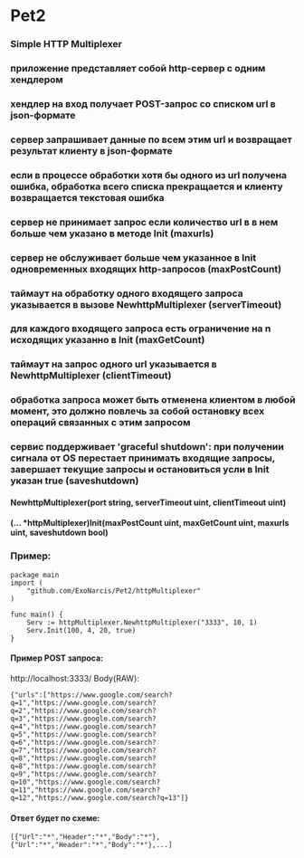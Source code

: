 # Pet2
### Simple HTTP Multiplexer   
### приложение представляет собой http-сервер с одним хендлером   
### хендлер на вход получает POST-запрос со списком url в json-формате   
### сервер запрашивает данные по всем этим url и возвращает результат клиенту в json-формате   
### если в процессе обработки хотя бы одного из url получена ошибка, обработка всего списка прекращается и клиенту возвращается текстовая ошибка    
### сервер не принимает запрос если количество url в в нем больше чем указано в методе Init (maxurls)
### сервер не обслуживает больше чем указанное в Init одновременных входящих http-запросов (maxPostCount)
### таймаут на обработку одного входящего запроса указывается в вызове NewhttpMultiplexer (serverTimeout)
### для каждого входящего запроса есть ограничение на n исходящих указанно в Init (maxGetCount)
### таймаут на запрос одного url указывается в NewhttpMultiplexer (clientTimeout)
### обработка запроса может быть отменена клиентом в любой момент, это должно повлечь за собой остановку всех операций связанных с этим запросом   
### сервис поддерживает 'graceful shutdown': при получении сигнала от OS перестает принимать входящие запросы, завершает текущие запросы и остановиться усли в Init указан true (saveshutdown)  

#### NewhttpMultiplexer(port string, serverTimeout uint, clientTimeout uint)
#### (... *httpMultiplexer)Init(maxPostCount uint, maxGetCount uint, maxurls uint, saveshutdown bool)

### Пример:
```
package main
import (
	"github.com/ExoNarcis/Pet2/httpMultiplexer"
)

func main() {
	Serv := httpMultiplexer.NewhttpMultiplexer("3333", 10, 1)
	Serv.Init(100, 4, 20, true)
}
```

#### Пример POST запроса:
http://localhost:3333/
Body(RAW):
```
{"urls":["https://www.google.com/search?q=1","https://www.google.com/search?q=2","https://www.google.com/search?q=3","https://www.google.com/search?q=4","https://www.google.com/search?q=5","https://www.google.com/search?q=6","https://www.google.com/search?q=7","https://www.google.com/search?q=8","https://www.google.com/search?q=8","https://www.google.com/search?q=9","https://www.google.com/search?q=10","https://www.google.com/search?q=11","https://www.google.com/search?q=12","https://www.google.com/search?q=13"]}
```
#### Ответ будет по схеме:

```
[{"Url":"*","Header":"*","Body":"*"},{"Url":"*","Header":"*","Body":"*"},...]
```

